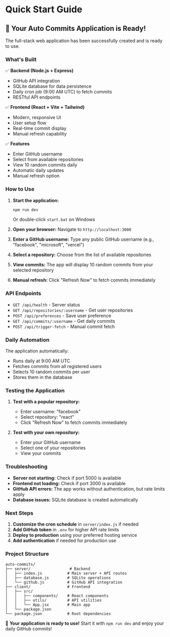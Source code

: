 # Quick Start Guide

## 🚀 Your Auto Commits Application is Ready!

The full-stack web application has been successfully created and is ready to use.

### What's Built

✅ **Backend (Node.js + Express)**
- GitHub API integration
- SQLite database for data persistence
- Daily cron job (9:00 AM UTC) to fetch commits
- RESTful API endpoints

✅ **Frontend (React + Vite + Tailwind)**
- Modern, responsive UI
- User setup flow
- Real-time commit display
- Manual refresh capability

✅ **Features**
- Enter GitHub username
- Select from available repositories
- View 10 random commits daily
- Automatic daily updates
- Manual refresh option

### How to Use

1. **Start the application:**
   ```bash
   npm run dev
   ```
   Or double-click `start.bat` on Windows

2. **Open your browser:**
   Navigate to `http://localhost:3000`

3. **Enter a GitHub username:**
   Type any public GitHub username (e.g., "facebook", "microsoft", "vercel")

4. **Select a repository:**
   Choose from the list of available repositories

5. **View commits:**
   The app will display 10 random commits from your selected repository

6. **Manual refresh:**
   Click "Refresh Now" to fetch commits immediately

### API Endpoints

- `GET /api/health` - Server status
- `GET /api/repositories/:username` - Get user repositories
- `POST /api/preferences` - Save user preference
- `GET /api/commits/:username` - Get daily commits
- `POST /api/trigger-fetch` - Manual commit fetch

### Daily Automation

The application automatically:
- Runs daily at 9:00 AM UTC
- Fetches commits from all registered users
- Selects 10 random commits per user
- Stores them in the database

### Testing the Application

1. **Test with a popular repository:**
   - Enter username: "facebook"
   - Select repository: "react"
   - Click "Refresh Now" to fetch commits immediately

2. **Test with your own repository:**
   - Enter your GitHub username
   - Select one of your repositories
   - View your commits

### Troubleshooting

- **Server not starting:** Check if port 5000 is available
- **Frontend not loading:** Check if port 3000 is available
- **GitHub API errors:** The app works without authentication, but rate limits apply
- **Database issues:** SQLite database is created automatically

### Next Steps

1. **Customize the cron schedule** in `server/index.js` if needed
2. **Add GitHub token** in `.env` for higher API rate limits
3. **Deploy to production** using your preferred hosting service
4. **Add authentication** if needed for production use

### Project Structure

```
auto-commits/
├── server/                 # Backend
│   ├── index.js           # Main server + API routes
│   ├── database.js        # SQLite operations
│   └── github.js          # GitHub API integration
├── client/                # Frontend
│   ├── src/
│   │   ├── components/    # React components
│   │   ├── utils/         # API utilities
│   │   └── App.jsx        # Main app
│   └── package.json
└── package.json           # Root dependencies
```

🎉 **Your application is ready to use!** Start it with `npm run dev` and enjoy your daily GitHub commits! 